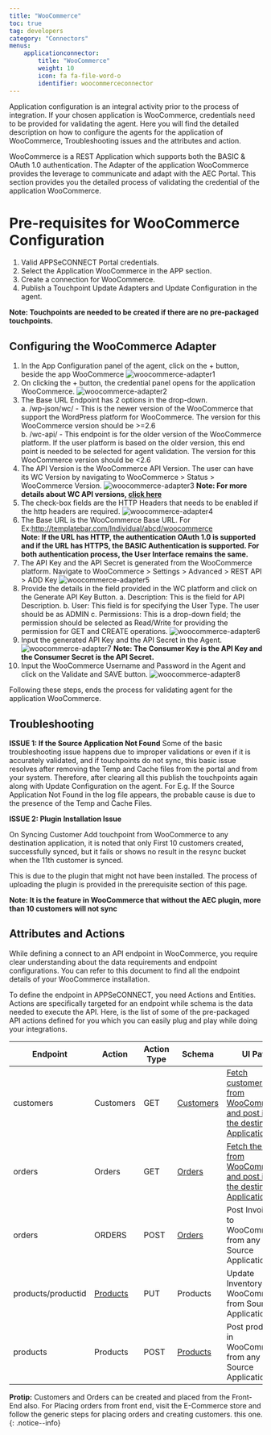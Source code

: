 ```yaml
---
title: "WooCommerce"
toc: true
tag: developers
category: "Connectors"
menus: 
    applicationconnector:
        title: "WooCommerce"
        weight: 10
        icon: fa fa-file-word-o
        identifier: woocommerceconnector
---
```


Application configuration is an integral activity prior to the process of integration. If your chosen application is WooCommerce, 
credentials need to be provided for validating the agent. Here you will find the detailed description on 
how to configure the agents for the application of WooCommerce, Troubleshooting issues and the attributes and action.

WooCommerce is a REST Application which supports both the BASIC & OAuth 1.0 authentication. The Adapter of the application WooCommerce
provides the leverage to communicate and adapt with the AEC Portal. This section provides you the detailed process of validating
the credential of the application WooCommerce.

# Pre-requisites for WooCommerce Configuration 

1.	Valid APPSeCONNECT Portal credentials.
2.	Select the Application WooCommerce in the APP section.
3.	Create a connection for WooCommerce.
4.	Publish a Touchpoint Update Adapters and Update Configuration in the agent.

**Note: Touchpoints are needed to be created if there are no pre-packaged touchpoints.**

## Configuring the WooCommerce Adapter

1.	In the App Configuration panel of the agent, click on the + button, beside the app WooCommerce
   ![woocommerce-adapter1](/staticfiles/connectors/media/application-connector/woocommerce-adapter1.png)
2.  On clicking the + button, the credential panel opens for the application WooCommerce.
   ![woocommerce-adapter2](/staticfiles/connectors/media/application-connector/woocommerce-adapter2.png)
3.  The Base URL Endpoint has 2 options in the drop-down.  
a.	/wp-json/wc/ - This is the newer version of the WooCommerce that support the    WordPress platform for WooCommerce. 
The version for this WooCommerce version should be >=2.6  
b.	/wc-api/ - This endpoint is for the older version of the WooCommerce platform. If the user platform is based on the older version, this end point is needed to be selected for agent validation.
The version for this WooCommerce version should be <2.6   
4. The API Version is the WooCommerce API Version. The user can have its WC Version by navigating to WooCommerce > Status > WooCommerce Version.
![woocommerce-adapter3](/staticfiles/connectors/media/application-connector/woocommerce-adapter3.png)
**Note: For more details about WC API versions, [click here](https://woocommerce.github.io/woocommerce-rest-api-docs/?javascript#introduction)**
5.	The check-box fields are the HTTP Headers that needs to be enabled if the http headers are required.
![woocommerce-adapter4](/staticfiles/connectors/media/application-connector/woocommerce-adapter4.png)
6.  The Base URL is the WooCommerce Base URL. For Ex:http://templatebar.com/Individual/abcd/woocommerce  
**Note: If the URL has HTTP, the authentication OAuth 1.0 is supported and if the URL has HTTPS, the BASIC Authentication is supported. 
For both authentication process, the User Interface remains the same.**
7.	The API Key and the API Secret is generated from the WooCommerce platform. Navigate to WooCommerce > Settings > Advanced > REST API > ADD Key 
![woocommerce-adapter5](/staticfiles/connectors/media/application-connector/woocommerce-adapter5.png)
8.	Provide the details in the field provided in the WC platform and click on the Generate API Key Button.
a.	Description: This is the field for API Description.
b.	User: This field is for specifying the User Type. The user should be as ADMIN 
c.	Permissions: This is a drop-down field; the permission should be selected as Read/Write for providing the permission for GET and CREATE operations.
![woocommerce-adapter6](/staticfiles/connectors/media/application-connector/woocommerce-adapter6.png)
9.	Input the generated API Key and the API Secret in the Agent.
![woocommerce-adapter7](/staticfiles/connectors/media/application-connector/woocommerce-adapter7.png)
**Note: The Consumer Key is the API Key and the Consumer Secret is the API Secret.**
10.	Input the WooCommerce Username and Password in the Agent and click on the Validate and SAVE button.
![woocommerce-adapter8](/staticfiles/connectors/media/application-connector/woocommerce-adapter8.png)

Following these steps, ends the process for validating agent for the application WooCommerce. 

## Troubleshooting

**ISSUE 1:  If the Source Application Not Found**
Some of the basic troubleshooting issue happens due to improper validations or even if it is accurately validated, and if touchpoints do not sync, this basic issue
resolves after removing the Temp and Cache files from the portal and from your system. Therefore, after clearing all this publish the touchpoints again along with Update Configuration on the agent.
For E.g. If the Source Application Not Found in the log file appears, the probable cause is due to the presence of the Temp and Cache Files.


**ISSUE 2: Plugin Installation Issue**

On Syncing Customer Add touchpoint from WooCommerce to any destination application, it is noted that only 
First 10 customers created, successfully synced, but it fails or shows no result in the resync bucket 
when the 11th customer is synced.

This is due to the plugin that might not have been installed. The process of uploading the plugin is provided 
in the prerequisite section of this page.

**Note: It is the feature in WooCommerce that without the AEC plugin, more than 10 customers will not sync**

## Attributes and Actions

While defining a connect to an API endpoint in WooCommerce, you require clear understanding about the data requirements 
and endpoint configurations. You can refer to this document to find all the endpoint details of your WooCommerce installation.
 
To define the endpoint in APPSeCONNECT, you need Actions and Entities. Actions are specifically targeted for an endpoint 
while schema is the data needed to execute the API. Here, is the list of some of the pre-packaged API actions defined 
for you which you can easily plug and play while doing your integrations.

|Endpoint|Action|Action Type|Schema|UI Path|API Path|
|---|---|---|---|------|----|
|customers|Customers|GET|[Customers](https://portal.appseconnect.com/AppEntityAction?AppVersionId=cbc4737b-e610-4beb-835c-da5f59e6a5e2&entityId=61f33b9c-5087-4481-8e86-a8155be71c51&entityActionId=dde24ee9-0872-48f6-8593-8ca9ee6034f7&orgId=d21688a4-8967-48de-ae82-31dda565ec51)|[Fetch customers from WooCommerce and post it to the destination Application](https://learnwoo.com/woocommerce-create-new-user-account/)|[customers]()|
|orders|Orders|GET|[Orders](https://portal.appseconnect.com/AppEntityAction?AppVersionId=cbc4737b-e610-4beb-835c-da5f59e6a5e2&entityId=eecd4a6e-257e-4561-8f6d-c9ae13334ee4&entityActionId=b50f33bd-7843-4e5d-a7e2-07ec2f696d46&orgId=d21688a4-8967-48de-ae82-31dda565ec51&IsFromPopup=False )|[Fetch the order from WooCommerce and post it to the destination Application](https://docs.woocommerce.com/document/managing-orders/)|[orders]()|
|orders|ORDERS|POST|[Orders](https://portal.appseconnect.com/AppEntityAction?AppVersionId=cbc4737b-e610-4beb-835c-da5f59e6a5e2&entityId=eecd4a6e-257e-4561-8f6d-c9ae13334ee4&entityActionId=214fbbcb-91ab-417d-b576-f454517aee41&orgId=d21688a4-8967-48de-ae82-31dda565ec51&IsFromPopup=False )|Post Invoices to WooCommerce from any Source Application|[orders](https://woocommerce.github.io/woocommerce-rest-api-docs/#create-an-order)|
|products/productid|[Products](https://portal.appseconnect.com/AppEntityAction?AppVersionId=cbc4737b-e610-4beb-835c-da5f59e6a5e2&entityId=fcb096e1-4372-4aaf-a24a-29a4a174d4a4&entityActionId=9991a38f-2b00-4c4c-8ede-41febe22aac1&orgId=d21688a4-8967-48de-ae82-31dda565ec51&IsFromPopup=False )|PUT|Products|Update Inventory in WooCommerce from Source Application|[products/productid](https://woocommerce.github.io/woocommerce-rest-api-docs/#update-a-product)|
|products|Products|POST|[Products](https://portal.appseconnect.com/AppEntityAction?AppVersionId=cbc4737b-e610-4beb-835c-da5f59e6a5e2&entityId=fcb096e1-4372-4aaf-a24a-29a4a174d4a4&entityActionId=3ccaef9e-d9f0-41d0-ac2b-3f71ea9ede27&orgId=d21688a4-8967-48de-ae82-31dda565ec51&IsFromPopup=False)|Post products in WooCommerce from any Source Application|[products](https://woocommerce.github.io/woocommerce-rest-api-docs/#create-a-product)|

**Protip:** Customers and Orders can be created and placed from the Front-End also. For Placing orders from front end, visit the E-Commerce store and follow the generic steps for placing orders and creating customers.
this one.
{: .notice--info}
